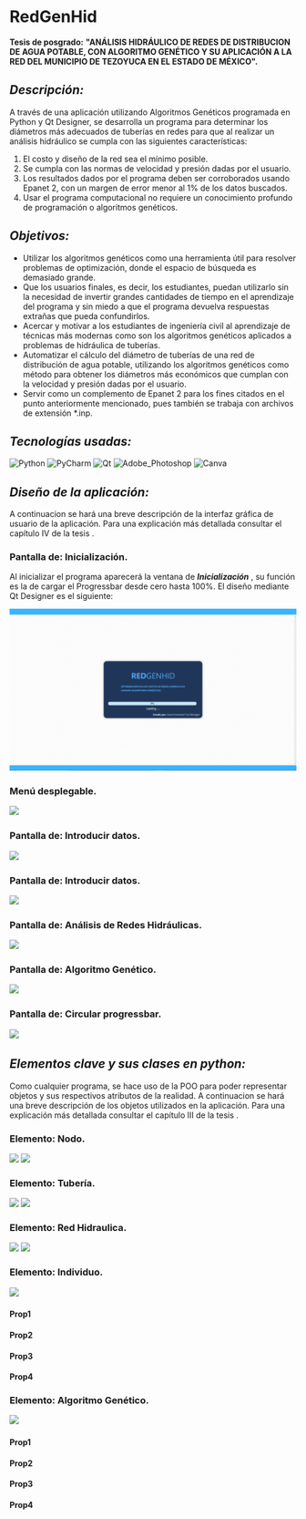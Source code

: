 # RedGenHid
__Tesis de posgrado:__ __"ANÁLISIS HIDRÁULICO DE REDES DE DISTRIBUCION DE AGUA POTABLE, CON ALGORITMO GENÉTICO Y SU APLICACIÓN A LA RED DEL MUNICIPIO DE TEZOYUCA EN EL ESTADO DE MÉXICO".__

## _Descripción:_
A través de una aplicación utilizando Algoritmos Genéticos programada en Python y Qt Designer, se desarrolla un programa para determinar los diámetros más adecuados de tuberías en redes para que al realizar un análisis hidráulico se cumpla con las siguientes características:
1. El costo y diseño de la red sea el mínimo posible.
2. Se cumpla con las normas de velocidad y presión dadas por el usuario.
3. Los resultados dados por el programa deben ser corroborados usando 
Epanet 2, con un margen de error menor al 1% de los datos buscados.
4. Usar el programa computacional no requiere un conocimiento profundo de 
programación o algoritmos genéticos.

## _Objetivos:_
<ul>
  <li>Utilizar los algoritmos genéticos como una herramienta útil para resolver problemas de optimización, donde el espacio de búsqueda es demasiado grande.</li>
  <li>Que los usuarios finales, es decir, los estudiantes, puedan utilizarlo sin la necesidad de invertir grandes cantidades de tiempo en el aprendizaje del programa y sin miedo a que el programa devuelva respuestas extrañas que pueda confundirlos.</li>
  <li>Acercar y motivar a los estudiantes de ingeniería civil al aprendizaje de técnicas más modernas como son los algoritmos genéticos aplicados a problemas de hidráulica de tuberías.</li>
  <li>Automatizar el cálculo del diámetro de tuberías de una red de distribución de agua potable, utilizando los algoritmos genéticos como método para obtener los diámetros más económicos que cumplan con la velocidad y presión dadas por el usuario.</li>
  <li>Servir como un complemento de Epanet 2 para los fines citados en el punto anteriormente mencionado, pues también se trabaja con archivos de extensión *.inp.</li>
</ul>

## _Tecnologías usadas:_
![Python](https://img.shields.io/badge/Python-FFD43B?style=for-the-badge&logo=python&logoColor=blue)
![PyCharm](https://img.shields.io/badge/PyCharm-000000.svg?&style=for-the-badge&logo=PyCharm&logoColor=white)
![Qt](https://img.shields.io/badge/Qt-41CD52?style=for-the-badge&logo=qt&logoColor=white)
![Adobe_Photoshop](https://img.shields.io/badge/Adobe%20Photoshop-31A8FF?style=for-the-badge&logo=Adobe%20Photoshop&logoColor=black)
![Canva](https://img.shields.io/badge/Canva-%2300C4CC.svg?&style=for-the-badge&logo=Canva&logoColor=white)

## _Diseño de la aplicación:_
A continuacion se hará una breve descripción de la interfaz gráfica de usuario de la aplicación. Para una explicación más detallada consultar el capítulo IV de la tesis <LINK>. 

### Pantalla de: Inicialización.
Al inicializar el programa aparecerá la ventana de **_Inicialización_** , su función es la de cargar el Progressbar desde cero hasta 100%. El diseño mediante Qt Designer es el siguiente:
  
<img src="/src_/init.gif">

### Menú desplegable.
<img src="/src_/.gif">

### Pantalla de: Introducir datos.
<img src="/src_appCDT/esquema0.png">

### Pantalla de: Introducir datos.
<img src="/src_appCDT/esquema0.png">

### Pantalla de: Análisis de Redes Hidráulicas.
<img src="/src_appCDT/esquema0.png">

### Pantalla de: Algoritmo Genético.
<img src="/src_appCDT/esquema0.png">
 
### Pantalla de: Circular progressbar.
<img src="/src_appCDT/esquema0.png">

## _Elementos clave y sus clases en python:_
Como cualquier programa, se hace uso de la POO para poder representar objetos y sus respectivos atributos de la realidad. A continuacion se hará una breve descripción de los objetos utilizados en la aplicación. Para una explicación más detallada consultar el capítulo III de la tesis <LINK>. 

### Elemento: Nodo.
<img src="/src_appCDT/esquema0.png">
<img src="/src_appCDT/esquema0.png">

### Elemento: Tubería.
<img src="/src_appCDT/esquema0.png">
<img src="/src_appCDT/esquema0.png">

### Elemento: Red Hidraulica.
<img src="/src_appCDT/esquema0.png">
<img src="/src_appCDT/esquema0.png">

### Elemento: Individuo.
<img src="/src_appCDT/esquema0.png">

#### Prop1
#### Prop2
#### Prop3
#### Prop4

### Elemento: Algoritmo Genético.
<img src="/src_appCDT/esquema0.png">

#### Prop1
#### Prop2
#### Prop3
#### Prop4


